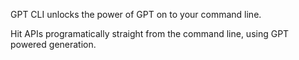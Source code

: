 GPT CLI unlocks the power of GPT on to your command line. 

Hit APIs programatically straight from the command line, using GPT powered generation.


